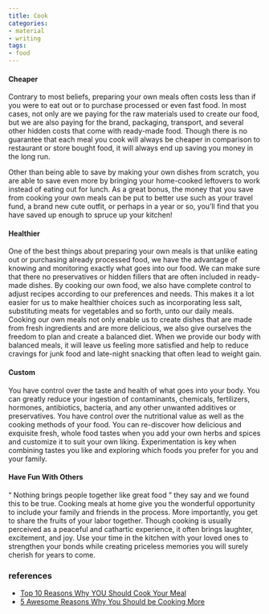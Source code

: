 ```yaml
---
title: Cook
categories:
- material
- writing
tags:
- food
---
```


#### Cheaper

Contrary to most beliefs, preparing your own meals often costs less than if you were to eat out or to purchase processed or even fast food. In most cases, not only are we paying for the raw materials used to create our food, but we are also paying for the brand, packaging, transport, and several other hidden costs that come with ready-made food. Though there is no guarantee that each meal you cook will always be cheaper in comparison to restaurant or store bought food, it will always end up saving you money in the long run.

Other than being able to save by making your own dishes from scratch, you are able to save even more by bringing your home-cooked leftovers to work instead of eating out for lunch. As a great bonus, the money that you save from cooking your own meals can be put to better use such as your travel fund, a brand new cute outfit, or perhaps in a year or so, you’ll find that you have saved up enough to spruce up your kitchen!

#### Healthier

One of the best things about preparing your own meals is that unlike eating out or purchasing already processed food, we have the advantage of knowing and monitoring exactly what goes into our food. We can make sure that there no preservatives or hidden fillers that are often included in ready-made dishes. By cooking our own food, we also have complete control to adjust recipes according to our preferences and needs. This makes it a lot easier for us to make healthier choices such as incorporating less salt, substituting meats for vegetables and so forth, unto our daily meals. Cooking our own meals not only enable us to create dishes that are made from fresh ingredients and are more delicious, we also give ourselves the freedom to plan and create a balanced diet. When we provide our body with balanced meals, it will leave us feeling more satisfied and help to reduce cravings for junk food and late-night snacking that often lead to weight gain.

#### Custom

You have control over the taste and health of what goes into your body. You can greatly reduce your ingestion of contaminants, chemicals, fertilizers, hormones, antibiotics, bacteria, and any other unwanted additives or preservatives. You have control over the nutritional value as well as the cooking methods of your food. You can re-discover how delicious and exquisite fresh, whole food tastes when you add your own herbs and spices and customize it to suit your own liking. Experimentation is key when combining tastes you like and exploring which foods you prefer for you and your family. 

#### Have Fun With Others

“ Nothing brings people together like great food ” they say and we found this to be true. Cooking meals at home give you the wonderful opportunity to include your family and friends in the process. More importantly, you get to share the fruits of your labor together. Though cooking is usually perceived as a peaceful and cathartic experience, it often brings laughter, excitement, and joy. Use your time in the kitchen with your loved ones to strengthen your bonds while creating priceless memories you will surely cherish for years to come.

### references

- [Top 10 Reasons Why YOU Should Cook Your Meal](https://www.womenfitness.net/top10/top_10_reasons_why_you_should_cook_your_meal/)
- [5 Awesome Reasons Why You Should be Cooking More](https://www.bookculinaryvacations.com/news/top-reasons-to-cook)